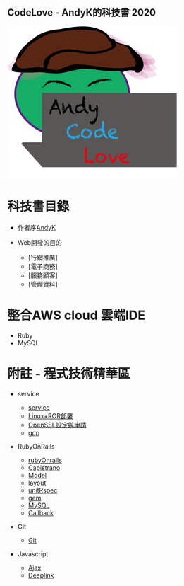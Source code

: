 ## CodeLove - AndyK的科技書 2020 
![image](code_love.png) 
  
# 科技書目錄
* 作者序[AndyK](about.md) 

* Web開發的目的
	* [行銷推廣]
	* [電子商務]
	* [服務顧客]
	* [管理資料] 

# 整合AWS cloud 雲端IDE
* Ruby
* MySQL

# 附註 - 程式技術精華區
* service 
    * [service](service/index.md)  
    * [Linux+ROR部署](service/nginx_rails.md) 
    * [OpenSSL設定與申請](service/openssl.md)     
    * [gcp](service/gcp/sql.md)     

* RubyOnRails     
    * [rubyOnrails](rubyOnrails/index.md)
    * [Capistrano](rubyOnrails/capistrano_ruby_auth.md)
    * [Model](rubyOnrails/model.rb)
    * [layout](rubyOnrails/layout.scss) 
    * [unitRspec](rubyOnrails/unitRspec/index.md)  
    * [gem](rubyOnrails/shipping/braintree.md)   
    * [MySQL](rubyOnrails/db.rb)   
    * [Callback](rubyOnrails/callback.md) 
 
* Git  
    * [Git](git/index.md)

* Javascript 
    * [Ajax](javascript/ajax.js) 
    * [Deeplink](javascript/deeplink.js)   